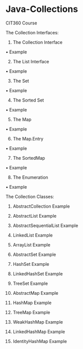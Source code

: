 # Java-Collections

CIT360 Course


The Collection Interfaces:

1) The Collection Interface

  • Example

2) The List Interface

  • Example

3) The Set

  • Example

4) The Sorted Set

  • Example

5) The Map

  • Example

6) The Map.Entry

  • Example

7) The SortedMap

  • Example

8) The Enumeration

  • Example


The Collection Classes:

1) AbstractCollection
  Example

2) AbstractList
  Example

3) AbstractSequentialList
  Example

4) LinkedList
  Example

5) ArrayList
  Example

6) AbstractSet
  Example

7) HashSet
  Example

8) LinkedHashSet
  Example

9) TreeSet
  Example

10) AbstractMap
  Example

11) HashMap
  Example

12) TreeMap
  Example

13) WeakHashMap
  Example
  
14) LinkedHashMap
  Example

15) IdentityHashMap
  Example

